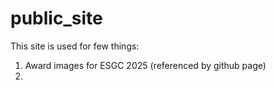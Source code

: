 # public_site

This site is used for few things:
1. Award images for ESGC 2025 (referenced by github page)
2. 
